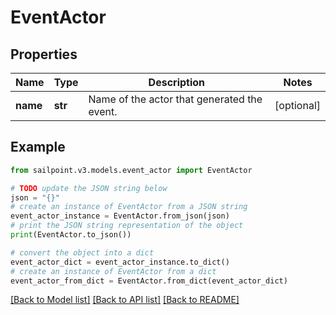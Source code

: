 # EventActor


## Properties

Name | Type | Description | Notes
------------ | ------------- | ------------- | -------------
**name** | **str** | Name of the actor that generated the event. | [optional] 

## Example

```python
from sailpoint.v3.models.event_actor import EventActor

# TODO update the JSON string below
json = "{}"
# create an instance of EventActor from a JSON string
event_actor_instance = EventActor.from_json(json)
# print the JSON string representation of the object
print(EventActor.to_json())

# convert the object into a dict
event_actor_dict = event_actor_instance.to_dict()
# create an instance of EventActor from a dict
event_actor_from_dict = EventActor.from_dict(event_actor_dict)
```
[[Back to Model list]](../README.md#documentation-for-models) [[Back to API list]](../README.md#documentation-for-api-endpoints) [[Back to README]](../README.md)


